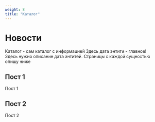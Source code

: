 ```yaml
---
weight: 8
title: "Каталог"
---
```


# Новости

Каталог - сам каталог с информацией
Здесь дата энтити - главное! Здесь нужно описание дата энтитей. Страницы с каждой сущностью опишу ниже

## Пост 1

Пост 1

## Пост 2

Пост 2
